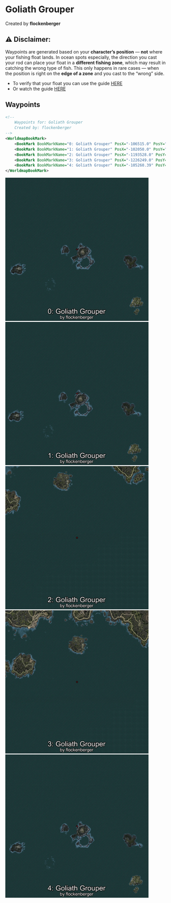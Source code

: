 # Goliath Grouper
Created by **flockenberger**

## ⚠️ Disclaimer:
Waypoints are generated based on your __**character’s position**__ — __not__ where your fishing float lands.
In ocean spots especially, the direction you cast your rod can place your float in a **different fishing zone**, which may result in catching the wrong type of fish.
This only happens in rare cases — when the position is right on the **edge of a zone** and you cast to the “wrong” side.

- To verify that your float you can use the guide [HERE](https://flockenberger.github.io/bdo-fish-position/)
- Or watch the guide [HERE](https://youtu.be/t-VXcRoNojk)

## Waypoints
```xml
<!--
    Waypoints for: Goliath Grouper
    Created by: flockenberger
-->
<WorldmapBookMark>
    <BookMark BookMarkName="0: Goliath Grouper" PosX="-106515.0" PosY="-7782.0" PosZ="631169.0" />
    <BookMark BookMarkName="1: Goliath Grouper" PosX="-102050.0" PosY="-8165.0" PosZ="636838.0" />
    <BookMark BookMarkName="2: Goliath Grouper" PosX="-1193528.0" PosY="-7844.0" PosZ="950052.0" />
    <BookMark BookMarkName="3: Goliath Grouper" PosX="-1226249.0" PosY="-7816.0" PosZ="991556.0" />
    <BookMark BookMarkName="4: Goliath Grouper" PosX="-105260.39" PosY="-7975.425" PosZ="634427.56" />
</WorldmapBookMark>
```

<img src="./Goliath Grouper_0_Preview.webp" width="450"/> <img src="./Goliath Grouper_1_Preview.webp" width="450"/> <img src="./Goliath Grouper_2_Preview.webp" width="450"/> <img src="./Goliath Grouper_3_Preview.webp" width="450"/> <img src="./Goliath Grouper_4_Preview.webp" width="450"/> 